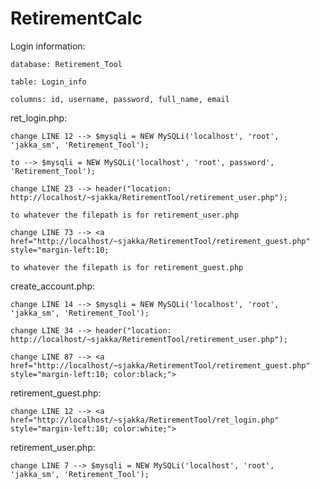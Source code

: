 # RetirementCalc

Login information:

    database: Retirement_Tool

    table: Login_info

    columns: id, username, password, full_name, email

ret_login.php: 

    change LINE 12 --> $mysqli = NEW MySQLi('localhost', 'root', 'jakka_sm', 'Retirement_Tool');
    
    to --> $mysqli = NEW MySQLi('localhost', 'root', password', 'Retirement_Tool');
    
    change LINE 23 --> header("location: http://localhost/~sjakka/RetirementTool/retirement_user.php");
    
    to whatever the filepath is for retirement_user.php
    
    change LINE 73 --> <a href="http://localhost/~sjakka/RetirementTool/retirement_guest.php" style="margin-left:10;
    
    to whatever the filepath is for retirement_guest.php
    
create_account.php:

    change LINE 14 --> $mysqli = NEW MySQLi('localhost', 'root', 'jakka_sm', 'Retirement_Tool');
    
    change LINE 34 --> header("location: http://localhost/~sjakka/RetirementTool/retirement_user.php");
    
    change LINE 87 --> <a href="http://localhost/~sjakka/RetirementTool/retirement_guest.php" style="margin-left:10; color:black;">

retirement_guest.php:
    
    change LINE 12 --> <a href="http://localhost/~sjakka/RetirementTool/ret_login.php" style="margin-left:10; color:white;">
    
retirement_user.php:

    change LINE 7 --> $mysqli = NEW MySQLi('localhost', 'root', 'jakka_sm', 'Retirement_Tool');
